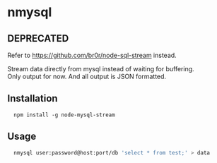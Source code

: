 # nmysql

## DEPRECATED   
Refer to https://github.com/br0r/node-sql-stream instead.    

Stream data directly from mysql instead of waiting for buffering.   
Only output for now. And all output is JSON formatted.   

## Installation
```
  npm install -g node-mysql-stream
```

## Usage
```bash
  nmysql user:password@host:port/db 'select * from test;' > data
```
